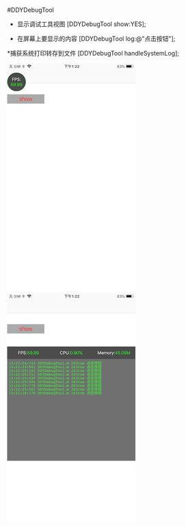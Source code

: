 #DDYDebugTool

* 显示调试工具视图 
[DDYDebugTool show:YES];

* 在屏幕上要显示的内容
[DDYDebugTool log:@"点击按钮"];

*捕获系统打印转存到文件
[DDYDebugTool handleSystemLog];



![DDYDebugTool1.png](https://github.com/starainDou/DDYDemoImage/blob/master/DDYDebugTool1.png) 
![DDYDebugTool2.png](https://github.com/starainDou/DDYDemoImage/blob/master/DDYDebugTool2.png)